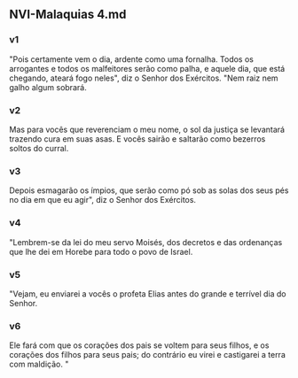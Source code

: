 ## NVI-Malaquias 4.md
### v1
 "Pois certamente vem o dia, ardente como uma fornalha. Todos os arrogantes e todos os malfeitores serão como palha, e aquele dia, que está chegando, ateará fogo neles", diz o Senhor dos Exércitos. "Nem raiz nem galho algum sobrará.
### v2
 Mas para vocês que reverenciam o meu nome, o sol da justiça se levantará trazendo cura em suas asas. E vocês sairão e saltarão como bezerros soltos do curral.
### v3
 Depois esmagarão os ímpios, que serão como pó sob as solas dos seus pés no dia em que eu agir", diz o Senhor dos Exércitos.
### v4
 "Lembrem-se da lei do meu servo Moisés, dos decretos e das ordenanças que lhe dei em Horebe para todo o povo de Israel.
### v5
 "Vejam, eu enviarei a vocês o profeta Elias antes do grande e terrível dia do Senhor.
### v6
 Ele fará com que os corações dos pais se voltem para seus filhos, e os corações dos filhos para seus pais; do contrário eu virei e castigarei a terra com maldição. "
